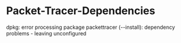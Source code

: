 # Packet-Tracer-Dependencies
dpkg: error processing package packettracer (--install):  dependency problems - leaving unconfigured
